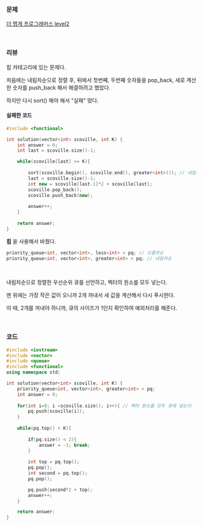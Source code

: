 ### 문제

[더 맵게  프로그래머스 level2](https://programmers.co.kr/learn/courses/30/lessons/42626)

</br>

### 리뷰

힙 카테고리에 있는 문제다. 

처음에는 내림차순으로 정렬 후, 뒤에서 첫번째, 두번째 숫자들을 pop_back, 새로 계산한 숫자를 push_back 해서 해결하려고 했었다.

하지만 다시 sort() 해야 해서 "실패" 떴다. 

#### 실패한 코드 

```c++
#include <functional> 

int solution(vector<int> scoville, int K) {
    int answer = 0;
    int last = scoville.size()-1;

    while(scoville[last] >= K){
    
        sort(scoville.begin(), scoville.end(), greater<int>()); // 내림차순 
        last = scoville.size()-1;
        int new = scoville[last-1]*2 + scoville[last];
        scoville.pop_back();
        scoville.push_back(new);
        
        answer++;
    }
    
    return answer;
}
```

**힙** 을 사용해서 바꿨다. 

```c++
priority_queue<int, vector<int>, less<int> > pq; // 오름차순
priority_queue<int, vector<int>, greater<int> > pq; // 내림차순
```

</br>

내림차순으로 정렬한 우선순위 큐를 선언하고, 벡터의 원소를 모두 넣는다. 

맨 위에는 가장 작은 값이 오니까 2개 꺼내서 새 값을 계산해서 다시 푸시한다.

이 때, 2개를 꺼내야 하니까, 큐의 사이즈가 1인지 확인하여 예외처리를 해준다.  

</br>

### 코드 

```c++
#include <iostream>
#include <vector>
#include <queue>
#include <functional>
using namespace std;

int solution(vector<int> scoville, int K) {
    priority_queue<int, vector<int>, greater<int> > pq;
    int answer = 0;
    
    for(int i=0; i <scoville.size(); i++){ // 벡터 원소를 모두 큐에 넣는다 
        pq.push(scoville[i]);
    }
    
    while(pq.top() < K){
        
        if(pq.size() < 2){
            answer = -1; break;    
        } 
        
        int top = pq.top();
        pq.pop();
        int second = pq.top();
        pq.pop();

        pq.push(second*2 + top);
        answer++;
    }

    return answer;
}
```

</br>


